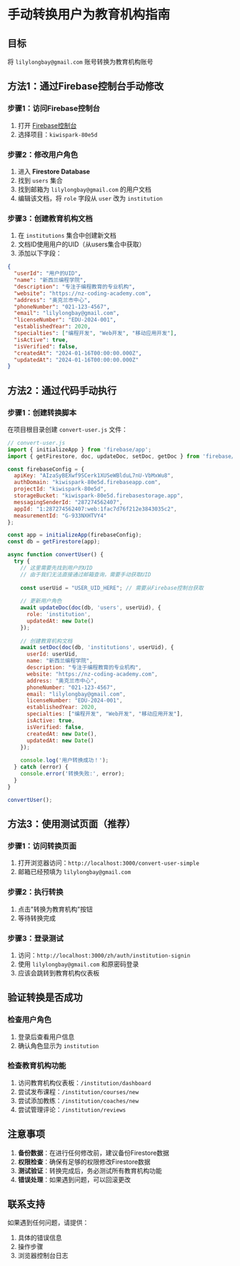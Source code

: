# 手动转换用户为教育机构指南

## 目标
将 `lilylongbay@gmail.com` 账号转换为教育机构账号

## 方法1：通过Firebase控制台手动修改

### 步骤1：访问Firebase控制台
1. 打开 [Firebase控制台](https://console.firebase.google.com/)
2. 选择项目：`kiwispark-80e5d`

### 步骤2：修改用户角色
1. 进入 **Firestore Database**
2. 找到 `users` 集合
3. 找到邮箱为 `lilylongbay@gmail.com` 的用户文档
4. 编辑该文档，将 `role` 字段从 `user` 改为 `institution`

### 步骤3：创建教育机构文档
1. 在 `institutions` 集合中创建新文档
2. 文档ID使用用户的UID（从users集合中获取）
3. 添加以下字段：

```json
{
  "userId": "用户的UID",
  "name": "新西兰编程学院",
  "description": "专注于编程教育的专业机构",
  "website": "https://nz-coding-academy.com",
  "address": "奥克兰市中心",
  "phoneNumber": "021-123-4567",
  "email": "lilylongbay@gmail.com",
  "licenseNumber": "EDU-2024-001",
  "establishedYear": 2020,
  "specialties": ["编程开发", "Web开发", "移动应用开发"],
  "isActive": true,
  "isVerified": false,
  "createdAt": "2024-01-16T00:00:00.000Z",
  "updatedAt": "2024-01-16T00:00:00.000Z"
}
```

## 方法2：通过代码手动执行

### 步骤1：创建转换脚本
在项目根目录创建 `convert-user.js` 文件：

```javascript
// convert-user.js
import { initializeApp } from 'firebase/app';
import { getFirestore, doc, updateDoc, setDoc, getDoc } from 'firebase/firestore';

const firebaseConfig = {
  apiKey: "AIzaSyBEXwf9SCerk1XUSeWBlduL7nU-VbMxWu8",
  authDomain: "kiwispark-80e5d.firebaseapp.com",
  projectId: "kiwispark-80e5d",
  storageBucket: "kiwispark-80e5d.firebasestorage.app",
  messagingSenderId: "287274562407",
  appId: "1:287274562407:web:1fac7d76f212e3843035c2",
  measurementId: "G-933NXHTVY4"
};

const app = initializeApp(firebaseConfig);
const db = getFirestore(app);

async function convertUser() {
  try {
    // 这里需要先找到用户的UID
    // 由于我们无法直接通过邮箱查询，需要手动获取UID
    
    const userUid = "USER_UID_HERE"; // 需要从Firebase控制台获取
    
    // 更新用户角色
    await updateDoc(doc(db, 'users', userUid), {
      role: 'institution',
      updatedAt: new Date()
    });
    
    // 创建教育机构文档
    await setDoc(doc(db, 'institutions', userUid), {
      userId: userUid,
      name: "新西兰编程学院",
      description: "专注于编程教育的专业机构",
      website: "https://nz-coding-academy.com",
      address: "奥克兰市中心",
      phoneNumber: "021-123-4567",
      email: "lilylongbay@gmail.com",
      licenseNumber: "EDU-2024-001",
      establishedYear: 2020,
      specialties: ["编程开发", "Web开发", "移动应用开发"],
      isActive: true,
      isVerified: false,
      createdAt: new Date(),
      updatedAt: new Date()
    });
    
    console.log('用户转换成功！');
  } catch (error) {
    console.error('转换失败:', error);
  }
}

convertUser();
```

## 方法3：使用测试页面（推荐）

### 步骤1：访问转换页面
1. 打开浏览器访问：`http://localhost:3000/convert-user-simple`
2. 邮箱已经预填为 `lilylongbay@gmail.com`

### 步骤2：执行转换
1. 点击"转换为教育机构"按钮
2. 等待转换完成

### 步骤3：登录测试
1. 访问：`http://localhost:3000/zh/auth/institution-signin`
2. 使用 `lilylongbay@gmail.com` 和原密码登录
3. 应该会跳转到教育机构仪表板

## 验证转换是否成功

### 检查用户角色
1. 登录后查看用户信息
2. 确认角色显示为 `institution`

### 检查教育机构功能
1. 访问教育机构仪表板：`/institution/dashboard`
2. 尝试发布课程：`/institution/courses/new`
3. 尝试添加教练：`/institution/coaches/new`
4. 尝试管理评论：`/institution/reviews`

## 注意事项

1. **备份数据**：在进行任何修改前，建议备份Firestore数据
2. **权限检查**：确保有足够的权限修改Firestore数据
3. **测试验证**：转换完成后，务必测试所有教育机构功能
4. **错误处理**：如果遇到问题，可以回滚更改

## 联系支持

如果遇到任何问题，请提供：
1. 具体的错误信息
2. 操作步骤
3. 浏览器控制台日志
